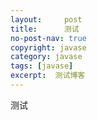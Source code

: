 ```yaml
---
layout:     post
title:      测试
no-post-nav: true
copyright: javase
category: javase
tags: [javase]
excerpt:  测试博客
---
```


测试